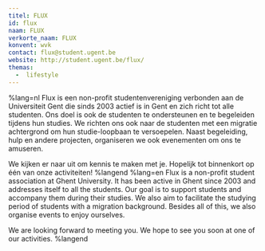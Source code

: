 ```yaml
---
titel: FLUX
id: flux
naam: FLUX
verkorte_naam: FLUX
konvent: wvk
contact: flux@student.ugent.be
website: http://student.ugent.be/flux/
themas:
  -  lifestyle
---
```


%lang=nl 
Flux is een non-profit studentenvereniging verbonden aan de Universiteit Gent die sinds 2003 actief is in Gent en zich richt tot alle studenten. Ons doel is ook de studenten te ondersteunen en te begeleiden tijdens hun studies. We richten ons ook naar de studenten met een migratie achtergrond om hun studie-loopbaan te versoepelen. Naast begeleiding, hulp en andere projecten, organiseren we ook evenementen om ons te amuseren.

We kijken er naar uit om kennis te maken met je. Hopelijk tot binnenkort op één van onze activiteiten! 
%langend 
%lang=en 
Flux is a non-profit student association at Ghent University. It has been active in Ghent since 2003 and addresses itself to all the students. Our goal is to support students and accompany them during their studies. We also aim to facilitate the studying period of students with a migration background. Besides all of this, we also organise events to enjoy ourselves.

We are looking forward to meeting you. We hope to see you soon at one of our activities. 
%langend

